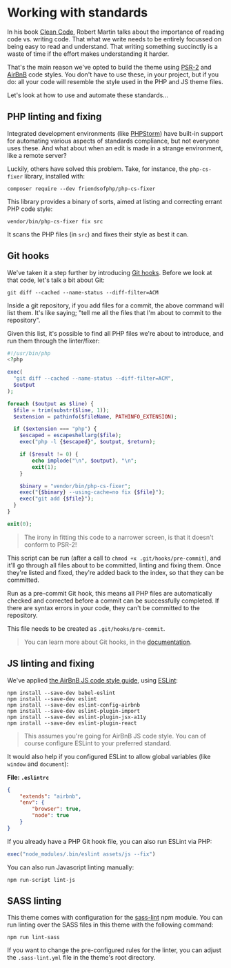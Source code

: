 # Working with standards

In his book [Clean Code](https://www.amazon.com/dp/0132350882), Robert Martin talks about the importance of reading code vs. writing code. That what we write needs to be entirely focussed on being easy to read and understand. That writing something succinctly is a waste of time if the effort makes understanding it harder.

That's the main reason we've opted to build the theme using [PSR-2](http://www.php-fig.org/psr/psr-2/) and [AirBnB](https://github.com/airbnb/javascript) code styles. You don't have to use these, in your project, but if you do: all your code will resemble the style used in the PHP and JS theme files.

Let's look at how to use and automate these standards...

## PHP linting and fixing

Integrated development environments (like [PHPStorm](https://www.jetbrains.com/phpstorm/)) have built-in support for automating various aspects of standards compliance, but not everyone uses these. And what about when an edit is made in a strange environment, like a remote server?

Luckily, others have solved this problem. Take, for instance, the `php-cs-fixer` library, installed with:

```
composer require --dev friendsofphp/php-cs-fixer
```

This library provides a binary of sorts, aimed at listing and correcting errant PHP code style:

```
vendor/bin/php-cs-fixer fix src
```

It scans the PHP files (in `src`) and fixes their style as best it can.

## Git hooks

We've taken it a step further by introducing [Git hooks](https://git-scm.com/book/be/v2/Customizing-Git-Git-Hooks). Before we look at that code, let's talk a bit about Git:

```
git diff --cached --name-status --diff-filter=ACM
```

Inside a git repository, if you add files for a commit, the above command will list them. It's like saying; "tell me all the files that I'm about to commit to the repository".

Given this list, it's possible to find all PHP files we're about to introduce, and run them through the linter/fixer:

```php
#!/usr/bin/php
<?php

exec(
  "git diff --cached --name-status --diff-filter=ACM",
  $output
);

foreach ($output as $line) {
  $file = trim(substr($line, 1));
  $extension = pathinfo($fileName, PATHINFO_EXTENSION);

  if ($extension === "php") {
    $escaped = escapeshellarg($file);
    exec("php -l {$escaped}", $output, $return);

    if ($result != 0) {
        echo implode("\n", $output), "\n";
        exit(1);
    }

    $binary = "vendor/bin/php-cs-fixer";
    exec("{$binary} --using-cache=no fix {$file}");
    exec("git add {$file}");
  }
}

exit(0);
```

> The irony in fitting this code to a narrower screen, is that it doesn't conform to PSR-2!

This script can be run (after a call to `chmod +x .git/hooks/pre-commit`), and it'll go through all files about to be committed, linting and fixing them. Once they're listed and fixed, they're added back to the index, so that they can be committed.

Run as a pre-commit Git hook, this means all PHP files are automatically checked and corrected before a commit can be successfully completed. If there are syntax errors in your code, they can't be committed to the repository.

This file needs to be created as `.git/hooks/pre-commit`.

> You can learn more about Git hooks, in the [documentation](https://git-scm.com/book/be/v2/Customizing-Git-Git-Hooks).

## JS linting and fixing

We've applied [the AirBnB JS code style guide](https://github.com/airbnb/javascript), using [ESLint](https://github.com/eslint/eslint):

```
npm install --save-dev babel-eslint
npm install --save-dev eslint
npm install --save-dev eslint-config-airbnb
npm install --save-dev eslint-plugin-import
npm install --save-dev eslint-plugin-jsx-a11y
npm install --save-dev eslint-plugin-react
```

> This assumes you're going for AirBnB JS code style. You can of course configure ESLint to your preferred standard.

It would also help if you configured ESLint to allow global variables (like `window` and `document`):

**File: `.eslintrc`**
```json
{
    "extends": "airbnb",
    "env": {
        "browser": true,
        "node": true
    }
}
```

If you already have a PHP Git hook file, you can also run ESLint via PHP:

```php
exec("node_modules/.bin/eslint assets/js --fix")
```

You can also run Javascript linting manually:

```
npm run-script lint-js
```

## SASS linting

This theme comes with configuration for the [sass-lint](https://github.com/sasstools/sass-lint) npm module. You can run linting over the SASS files in this theme with the following command:

```
npm run lint-sass
```

If you want to change the pre-configured rules for the linter, you can adjust the `.sass-lint.yml` file in the theme's root directory.
